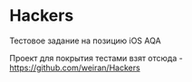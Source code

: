 # Hackers
Тестовое задание на позицию iOS AQA

Проект для покрытия тестами взят отсюда - https://github.com/weiran/Hackers
